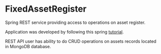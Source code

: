 # FixedAssetRegister
Spring REST service providing access to operations on asset register.

Application was developed by following this spring [tutorial](https://spring.io/guides/gs/accessing-mongodb-data-rest/).

REST API user has ability to do CRUD operations on assets records located in MongoDB database.